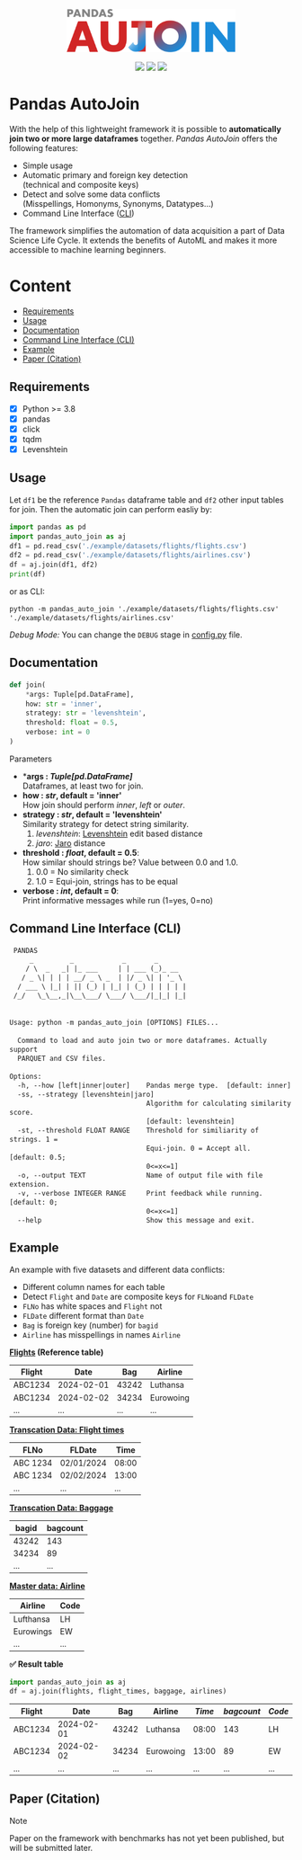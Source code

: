 <p align="center">
<img src="./assets/logo.svg" width="300" />
</p>

<p align="center">
<img src="https://img.shields.io/badge/version-1.0.0-blue" /> <img src="https://img.shields.io/github/license/bitnulleins/pandas_auto_join" />  <img src="https://img.shields.io/github/size/bitnulleins/pandas_auto_join/src%2Fpandas_auto_join%2F__init__.py">
</p>

# Pandas AutoJoin

With the help of this lightweight framework it is possible to **automatically join two or more large dataframes** together. _Pandas AutoJoin_ offers the following features:

-   Simple usage
-   Automatic primary and foreign key detection<br />(technical and composite keys)
-   Detect and solve some data conflicts<br />(Misspellings, Homonyms, Synonyms, Datatypes...)
-   Command Line Interface ([CLI](#command-line-interface-cli))

The framework simplifies the automation of data acquisition a part of Data Science Life Cycle. It extends the benefits of AutoML and makes it more accessible to machine learning beginners.

# Content

- [Requirements](#requirements)
- [Usage](#usage)
- [Documentation](#documentation)
- [Command Line Interface (CLI)](#command-line-interface-cli)
- [Example](#example)
- [Paper (Citation)](#paper-citation)

## Requirements

- [x] Python >= 3.8
- [x] pandas
- [x] click
- [x] tqdm
- [x] Levenshtein

## Usage

Let `df1` be the reference `Pandas` dataframe table and `df2` other input tables for join. Then the automatic join can perform easliy by:

```python
import pandas as pd
import pandas_auto_join as aj
df1 = pd.read_csv('./example/datasets/flights/flights.csv')
df2 = pd.read_csv('./example/datasets/flights/airlines.csv')
df = aj.join(df1, df2)
print(df)
```

or as CLI:

```shell
python -m pandas_auto_join './example/datasets/flights/flights.csv' './example/datasets/flights/airlines.csv'
```

_Debug Mode:_ You can change the `DEBUG` stage in [config.py](./src/pandas_auto_join/config.py) file.

## Documentation

```python
def join(
    *args: Tuple[pd.DataFrame], 
    how: str = 'inner',
    strategy: str = 'levenshtein',
    threshold: float = 0.5,
    verbose: int = 0
)
```

Parameters

* ***args : *Tuple[pd.DataFrame]***<br />Dataframes, at least two for join.
* **how : *str*, default = 'inner'**<br />How join should perform *inner*, *left* or *outer*.
* **strategy : *str*, default = 'levenshtein'**<br />Similarity strategy for detect string similarity.
  1. *levenshtein*: [Levenshtein](https://en.wikipedia.org/wiki/Levenshtein_distance) edit based distance
  2. *jaro*: [Jaro](https://en.wikipedia.org/wiki/Jaro–Winkler_distance) distance
* **threshold : *float*, default = 0.5**:<br />How similar should strings be? Value between 0.0 and 1.0.
  1. 0.0 = No similarity check
  2. 1.0 = Equi-join, strings has to be equal
* **verbose : *int*, default = 0**:<br />Print informative messages while run (1=yes, 0=no)

## Command Line Interface (CLI) 

```shell
 PANDAS
     _         _            _       _       
    / \  _   _| |_ ___     | | ___ (_)_ __  
   / _ \| | | | __/ _ \ _  | |/ _ \| | '_ \ 
  / ___ \ |_| | || (_) | |_| | (_) | | | | |
 /_/   \_\__,_|\__\___/ \___/ \___/|_|_| |_|
                                            
          
Usage: python -m pandas_auto_join [OPTIONS] FILES...

  Command to load and auto join two or more dataframes. Actually support
  PARQUET and CSV files.

Options:
  -h, --how [left|inner|outer]    Pandas merge type.  [default: inner]
  -ss, --strategy [levenshtein|jaro]
                                  Algorithm for calculating similarity score.
                                  [default: levenshtein]
  -st, --threshold FLOAT RANGE    Threshold for similiarity of strings. 1 =
                                  Equi-join. 0 = Accept all.  [default: 0.5;
                                  0<=x<=1]
  -o, --output TEXT               Name of output file with file extension.
  -v, --verbose INTEGER RANGE     Print feedback while running.  [default: 0;
                                  0<=x<=1]
  --help                          Show this message and exit.
```


## Example

An example with five datasets and different data conflicts:

- Different column names for each table
- Detect `Flight` and `Date` are composite keys for `FLNo`and `FLDate`
- `FLNo` has white spaces and `Flight` not
- `FLDate` different format than `Date`
- `Bag` is foreign key (number) for `bagid`
- `Airline` has misspellings in names `Airline`

**[Flights](./example/datasets/flights/flights.csv) (Reference table)**

| Flight  | Date       | Bag   | Airline   |
| ------- | ---------- | ----- | --------- |
| ABC1234 | 2024-02-01 | 43242 | Luthansa  |
| ABC1234 | 2024-02-02 | 34234 | Eurowoing |
| ...     | ...        | ...   | ...       |

**[Transcation Data: Flight times](./example/datasets/flights/flight_times.csv)**

| FLNo     | FLDate     | Time  |
| -------- | ---------- | ----- |
| ABC 1234 | 02/01/2024 | 08:00 |
| ABC 1234 | 02/02/2024 | 13:00 |
| ...      | ...        | ...   |

**[Transcation Data: Baggage](./example/datasets/flights/baggage.csv)**

| bagid    | bagcount |
| -------- | -------- |
| 43242    | 143      |
| 34234    | 89       |
| ...      | ...      |

**[Master data: Airline](./example/datasets/flights/airlines.csv)**

| Airline   | Code |
| --------- | ---- |
| Lufthansa | LH   |
| Eurowings | EW   |
| ...       | ...  |

**✅ Result table**

```python
import pandas_auto_join as aj
df = aj.join(flights, flight_times, baggage, airlines)
```

| Flight  | Date       | Bag   | Airline   | _Time_ | _bagcount_ | _Code_ |
| ------- | ---------- | ----- | --------- | ------ | ---------- | ------ |
| ABC1234 | 2024-02-01 | 43242 | Luthansa  | 08:00  | 143        | LH     |
| ABC1234 | 2024-02-02 | 34234 | Eurowoing | 13:00  | 89         | EW     |
| ...     | ...        | ...   | ...       | ...    | ...        | ...    |


## Paper (Citation)

> [!NOTE]  
> Paper on the framework with benchmarks has not yet been published, but will be submitted later.